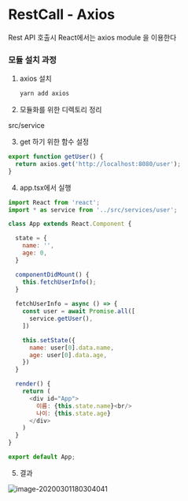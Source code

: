 # RestCall - Axios

Rest API 호출시 React에서는 axios module 을 이용한다

### 모듈 설치 과정

1. axios 설치

   ```javascript
   yarn add axios
   ```

2.  모듈화를 위한 디렉토리 정리

   src/service

3.  get 하기 위한 함수 설정

   ```javascript
   export function getUser() {
     return axios.get('http://localhost:8080/user');
   }
   ```

4.  app.tsx에서 실행

   ```javascript
   import React from 'react';
   import * as service from '../src/services/user';
   
   class App extends React.Component {
   
     state = {
       name: '',
       age: 0,
     }
   
     componentDidMount() {
       this.fetchUserInfo();
     }
     
     fetchUserInfo = async () => {
       const user = await Promise.all([
         service.getUser(),
       ])
   
       this.setState({
         name: user[0].data.name,
         age: user[0].data.age,
       })
     }
   
     render() {
       return (
         <div id="App">
           이름: {this.state.name}<br/>
           나이: {this.state.age}
         </div>
       )
     }
   }
   
   export default App;
   
   ```

5.  결과

   ![image-20200301180304041](D:\devStudy\image-20200301180304041.png)